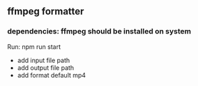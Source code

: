 ## ffmpeg formatter

### dependencies: ffmpeg should be installed on system

Run:
npm run start
- add input file path
- add output file path
- add format default mp4

